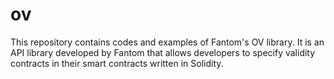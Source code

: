 # ov

This repository contains codes and examples of Fantom's OV library.
It is an API library developed by Fantom that allows developers to specify validity contracts in their smart contracts written in Solidity.
